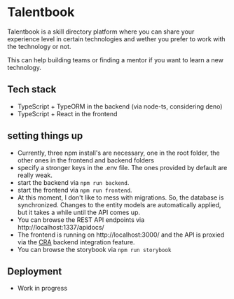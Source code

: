 # Talentbook

Talentbook is a skill directory platform where you can share your experience level in certain technologies and wether you prefer to work with the technology or not.

This can help building teams or finding a mentor if you want to learn a new technology.

## Tech stack

- TypeScript + TypeORM in the backend (via node-ts, considering deno)
- TypeScript + React in the frontend

## setting things up

- Currently, three npm install's are necessary, one in the root folder, the other ones in the frontend and backend folders
- specify a stronger keys in the .env file. The ones provided by default are really weak.
- start the backend via `npm run backend`.
- start the frontend via `npm run frontend`.
- At this moment, I don't like to mess with migrations. So, the database is synchronized. Changes to the entity models are automatically applied, but it takes a while until the API comes up.
- You can browse the REST API endpoints via http://localhost:1337/apidocs/
- The frontend is running on http://localhost:3000/ and the API is proxied via the [CRA](https://create-react-app.dev) backend integration feature.
- You can browse the storybook via `npm run storybook`

## Deployment

- Work in progress
